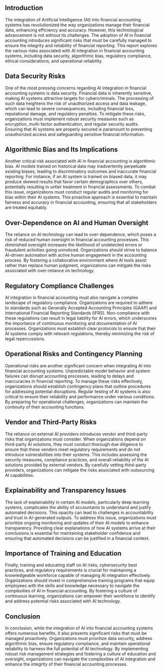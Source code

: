 ## Introduction
The integration of Artificial Intelligence (AI) into financial accounting systems has revolutionized the way organizations manage their financial data, enhancing efficiency and accuracy. However, this technological advancement is not without its challenges. The adoption of AI in financial accounting introduces significant risks that must be carefully managed to ensure the integrity and reliability of financial reporting. This report explores the various risks associated with AI integration in financial accounting systems, including data security, algorithmic bias, regulatory compliance, ethical considerations, and operational reliability.

## Data Security Risks
One of the most pressing concerns regarding AI integration in financial accounting systems is data security. Financial data is inherently sensitive, making AI systems attractive targets for cybercriminals. The processing of such data heightens the risk of unauthorized access and data leakage, which can lead to severe consequences, including financial loss, reputational damage, and regulatory penalties. To mitigate these risks, organizations must implement robust security measures such as encryption, multi-factor authentication, and regular security audits. Ensuring that AI systems are properly secured is paramount to preventing unauthorized access and safeguarding sensitive financial information.

## Algorithmic Bias and Its Implications
Another critical risk associated with AI in financial accounting is algorithmic bias. AI models trained on historical data may inadvertently perpetuate existing biases, leading to discriminatory outcomes and inaccurate financial reporting. For instance, if an AI system is trained on biased data, it may produce skewed results that favor certain demographics over others, potentially resulting in unfair treatment in financial assessments. To combat this issue, organizations must conduct regular audits and monitoring for bias within their AI systems. This proactive approach is essential to maintain fairness and accuracy in financial accounting, ensuring that all stakeholders are treated equitably.

## Over-Dependence on AI and Human Oversight
The reliance on AI technology can lead to over-dependence, which poses a risk of reduced human oversight in financial accounting processes. This diminished oversight increases the likelihood of undetected errors or fraudulent activities going unnoticed. Organizations should strive to balance AI-driven automation with active human engagement in the accounting process. By fostering a collaborative environment where AI tools assist rather than replace human judgment, organizations can mitigate the risks associated with over-reliance on technology.

## Regulatory Compliance Challenges
AI integration in financial accounting must also navigate a complex landscape of regulatory compliance. Organizations are required to adhere to standards such as Generally Accepted Accounting Principles (GAAP) and International Financial Reporting Standards (IFRS). Non-compliance with these regulations can result in legal liability for AI errors, which underscores the importance of continuous monitoring and documentation of AI processes. Organizations must establish clear protocols to ensure that their AI systems comply with relevant regulations, thereby minimizing the risk of legal repercussions.

## Operational Risks and Contingency Planning
Operational risks are another significant concern when integrating AI into financial accounting systems. Unpredictable model behavior and system failures can disrupt accounting processes, leading to delays and inaccuracies in financial reporting. To manage these risks effectively, organizations should establish contingency plans that outline procedures for addressing potential disruptions. Regular testing of AI systems is also critical to ensure their reliability and performance under various conditions. By preparing for operational challenges, organizations can maintain the continuity of their accounting functions.

## Vendor and Third-Party Risks
The reliance on external AI providers introduces vendor and third-party risks that organizations must consider. When organizations depend on third-party AI solutions, they must conduct thorough due diligence to ensure that these vendors meet regulatory requirements and do not introduce vulnerabilities into their systems. This includes assessing the security measures, compliance practices, and overall reliability of the AI solutions provided by external vendors. By carefully vetting third-party providers, organizations can mitigate the risks associated with outsourcing AI capabilities.

## Explainability and Transparency Issues
The lack of explainability in certain AI models, particularly deep learning systems, complicates the ability of accountants to understand and justify automated decisions. This opacity can lead to challenges in accountability and trust in AI-generated outputs. To address this issue, organizations must prioritize ongoing monitoring and updates of their AI models to enhance transparency. Providing clear explanations of how AI systems arrive at their conclusions is essential for maintaining stakeholder confidence and ensuring that automated decisions can be justified in a financial context.

## Importance of Training and Education
Finally, training and educating staff on AI risks, cybersecurity best practices, and regulatory requirements is crucial for maintaining a knowledgeable workforce capable of managing AI integration effectively. Organizations should invest in comprehensive training programs that equip employees with the skills and knowledge necessary to navigate the complexities of AI in financial accounting. By fostering a culture of continuous learning, organizations can empower their workforce to identify and address potential risks associated with AI technology.

## Conclusion
In conclusion, while the integration of AI into financial accounting systems offers numerous benefits, it also presents significant risks that must be managed proactively. Organizations must prioritize data security, address algorithmic bias, ensure regulatory compliance, and maintain operational reliability to harness the full potential of AI technology. By implementing robust risk management strategies and fostering a culture of education and oversight, organizations can navigate the complexities of AI integration and enhance the integrity of their financial accounting processes.
